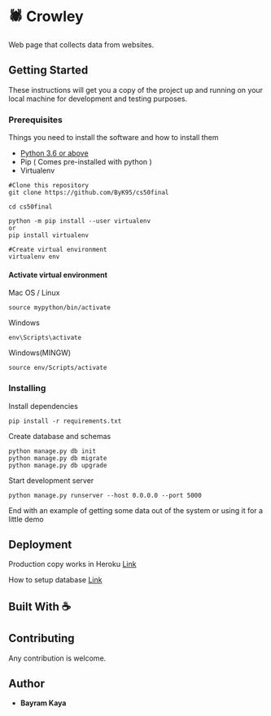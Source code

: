 # 🕷️ Crowley

Web page that collects data from websites.

## Getting Started

These instructions will get you a copy of the project up and running on your local machine for development and testing purposes.

### Prerequisites

Things you need to install the software and how to install them
- [Python 3.6 or above](https://www.python.org/downloads/)
- Pip ( Comes pre-installed with python )
- Virtualenv
```
#Clone this repository
git clone https://github.com/ByK95/cs50final

cd cs50final

python -m pip install --user virtualenv
or
pip install virtualenv

#Create virtual environment
virtualenv env

```

#### Activate virtual environment

Mac OS / Linux
```
source mypython/bin/activate
```

Windows
```
env\Scripts\activate
```

Windows(MINGW)
```
source env/Scripts/activate
```

### Installing

Install dependencies

```
pip install -r requirements.txt
```

Create database and schemas

```
python manage.py db init
python manage.py db migrate
python manage.py db upgrade
```

Start development server

```
python manage.py runserver --host 0.0.0.0 --port 5000
```

End with an example of getting some data out of the system or using it for a little demo


## Deployment

Production copy works in Heroku [Link](https://bykcs50final.herokuapp.com/)

How to setup database [Link](https://gist.github.com/mayukh18/2223bc8fc152631205abd7cbf1efdd41)

## Built With ☕

## Contributing

Any contribution is welcome.

## Author

* **Bayram Kaya**